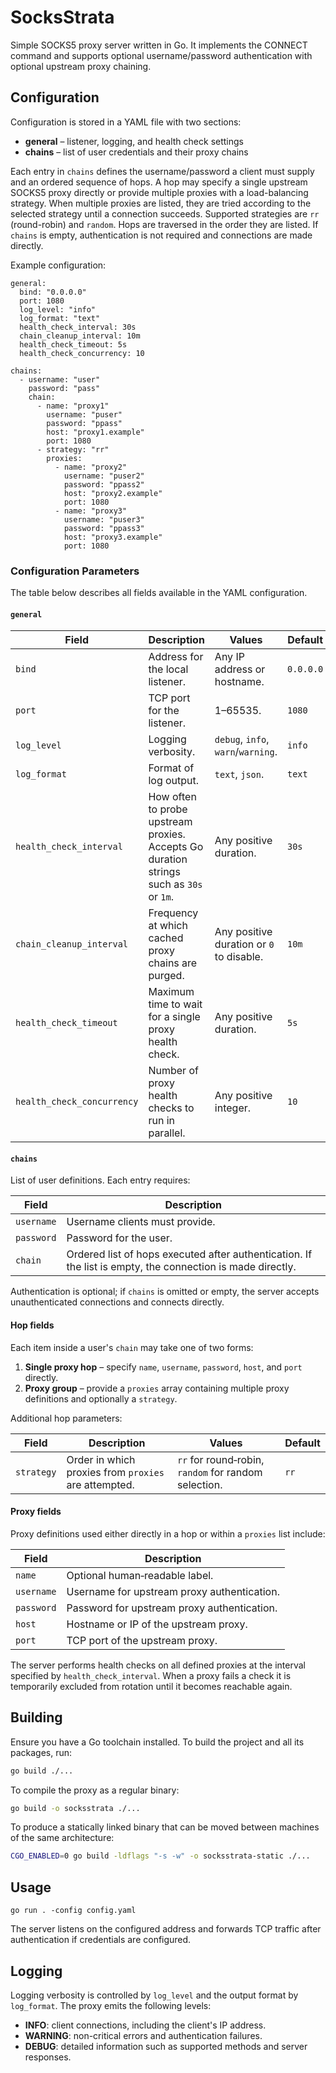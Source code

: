 # SocksStrata

Simple SOCKS5 proxy server written in Go. It implements the CONNECT command
and supports optional username/password authentication with optional upstream
proxy chaining.

## Configuration

Configuration is stored in a YAML file with two sections:

* **general** – listener, logging, and health check settings
* **chains** – list of user credentials and their proxy chains

Each entry in `chains` defines the username/password a client must supply
and an ordered sequence of hops. A hop may specify a single upstream
SOCKS5 proxy directly or provide multiple proxies with a load-balancing
strategy. When multiple proxies are listed, they are tried according to
the selected strategy until a connection succeeds. Supported strategies
are `rr` (round-robin) and `random`. Hops are traversed in the order they
are listed. If `chains` is empty, authentication is not required and
connections are made directly.

Example configuration:

```
general:
  bind: "0.0.0.0"
  port: 1080
  log_level: "info"
  log_format: "text"
  health_check_interval: 30s
  chain_cleanup_interval: 10m
  health_check_timeout: 5s
  health_check_concurrency: 10

chains:
  - username: "user"
    password: "pass"
    chain:
      - name: "proxy1"
        username: "puser"
        password: "ppass"
        host: "proxy1.example"
        port: 1080
      - strategy: "rr"
        proxies:
          - name: "proxy2"
            username: "puser2"
            password: "ppass2"
            host: "proxy2.example"
            port: 1080
          - name: "proxy3"
            username: "puser3"
            password: "ppass3"
            host: "proxy3.example"
            port: 1080
```
### Configuration Parameters

The table below describes all fields available in the YAML configuration.

#### `general`

| Field | Description | Values | Default |
| ----- | ----------- | ------ | ------- |
| `bind` | Address for the local listener. | Any IP address or hostname. | `0.0.0.0` |
| `port` | TCP port for the listener. | 1–65535. | `1080` |
| `log_level` | Logging verbosity. | `debug`, `info`, `warn`/`warning`. | `info` |
| `log_format` | Format of log output. | `text`, `json`. | `text` |
| `health_check_interval` | How often to probe upstream proxies. Accepts Go duration strings such as `30s` or `1m`. | Any positive duration. | `30s` |
| `chain_cleanup_interval` | Frequency at which cached proxy chains are purged. | Any positive duration or `0` to disable. | `10m` |
| `health_check_timeout` | Maximum time to wait for a single proxy health check. | Any positive duration. | `5s` |
| `health_check_concurrency` | Number of proxy health checks to run in parallel. | Any positive integer. | `10` |

#### `chains`

List of user definitions. Each entry requires:

| Field | Description |
| ----- | ----------- |
| `username` | Username clients must provide. |
| `password` | Password for the user. |
| `chain` | Ordered list of hops executed after authentication. If the list is empty, the connection is made directly. |

Authentication is optional; if `chains` is omitted or empty, the server accepts unauthenticated connections and connects directly.

#### Hop fields

Each item inside a user's `chain` may take one of two forms:

1. **Single proxy hop** – specify `name`, `username`, `password`, `host`, and `port` directly.
2. **Proxy group** – provide a `proxies` array containing multiple proxy definitions and optionally a `strategy`.

Additional hop parameters:

| Field | Description | Values | Default |
| ----- | ----------- | ------ | ------- |
| `strategy` | Order in which proxies from `proxies` are attempted. | `rr` for round‑robin, `random` for random selection. | `rr` |

#### Proxy fields

Proxy definitions used either directly in a hop or within a `proxies` list include:

| Field | Description |
| ----- | ----------- |
| `name` | Optional human‑readable label. |
| `username` | Username for upstream proxy authentication. |
| `password` | Password for upstream proxy authentication. |
| `host` | Hostname or IP of the upstream proxy. |
| `port` | TCP port of the upstream proxy. |

The server performs health checks on all defined proxies at the interval specified by `health_check_interval`. When a proxy fails a check it is temporarily excluded from rotation until it becomes reachable again.

## Building

Ensure you have a Go toolchain installed. To build the project and all
its packages, run:

```bash
go build ./...
```

To compile the proxy as a regular binary:

```bash
go build -o socksstrata ./...
```

To produce a statically linked binary that can be moved between machines of the same architecture:

```bash
CGO_ENABLED=0 go build -ldflags "-s -w" -o socksstrata-static ./...
```

## Usage

```
go run . -config config.yaml
```

The server listens on the configured address and forwards TCP traffic after
authentication if credentials are configured.

## Logging

Logging verbosity is controlled by `log_level` and the output format by
`log_format`. The proxy emits the following levels:

- **INFO**: client connections, including the client's IP address.
- **WARNING**: non-critical errors and authentication failures.
- **DEBUG**: detailed information such as supported methods and server responses.

